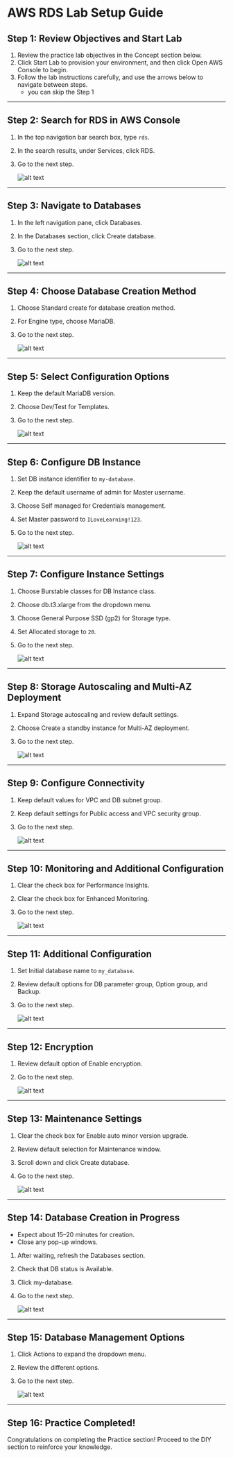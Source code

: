 # AWS RDS Lab Setup Guide

## Step 1: Review Objectives and Start Lab

1. Review the practice lab objectives in the Concept section below.
2. Click Start Lab to provision your environment, and then click Open AWS Console to begin.
3. Follow the lab instructions carefully, and use the arrows below to navigate between steps.
    - you can skip the Step 1

---

## Step 2: Search for RDS in AWS Console

1. In the top navigation bar search box, type `rds`.
2. In the search results, under Services, click RDS.
3. Go to the next step.

    ![alt text](<Screenshot from 2024-04-11 21-14-23.png>)

---

## Step 3: Navigate to Databases

1. In the left navigation pane, click Databases.
2. In the Databases section, click Create database.
3. Go to the next step.

    ![alt text](<Screenshot from 2024-04-11 21-14-46.png>)

---

## Step 4: Choose Database Creation Method

1. Choose Standard create for database creation method.
2. For Engine type, choose MariaDB.
3. Go to the next step.

    ![alt text](<Screenshot from 2024-04-11 21-15-36.png>)

---

## Step 5: Select Configuration Options

1. Keep the default MariaDB version.
2. Choose Dev/Test for Templates.
3. Go to the next step.

    ![alt text](<Screenshot from 2024-04-11 21-16-09.png>)

---

## Step 6: Configure DB Instance

1. Set DB instance identifier to `my-database`.
2. Keep the default username of admin for Master username.
3. Choose Self managed for Credentials management.
4. Set Master password to `ILoveLearning!123`.
5. Go to the next step.

    ![alt text](<Screenshot from 2024-04-11 21-18-47.png>)

---

## Step 7: Configure Instance Settings

1. Choose Burstable classes for DB Instance class.
2. Choose db.t3.xlarge from the dropdown menu.
3. Choose General Purpose SSD (gp2) for Storage type.
4. Set Allocated storage to `20`.
5. Go to the next step.

    ![alt text](<Screenshot from 2024-04-11 21-19-54-1.png>)

---

## Step 8: Storage Autoscaling and Multi-AZ Deployment

1. Expand Storage autoscaling and review default settings.
2. Choose Create a standby instance for Multi-AZ deployment.
3. Go to the next step.

    ![alt text](<Screenshot from 2024-04-11 21-21-01-1.png>)

---

## Step 9: Configure Connectivity

1. Keep default values for VPC and DB subnet group.
2. Keep default settings for Public access and VPC security group.
3. Go to the next step.

    ![alt text](<Screenshot from 2024-04-11 21-23-12.png>)

---

## Step 10: Monitoring and Additional Configuration

1. Clear the check box for Performance Insights.
2. Clear the check box for Enhanced Monitoring.
3. Go to the next step.

    ![alt text](<Screenshot from 2024-04-11 21-24-07-1.png>)

---

## Step 11: Additional Configuration

1. Set Initial database name to `my_database`.
2. Review default options for DB parameter group, Option group, and Backup.
3. Go to the next step.

    ![alt text](<Screenshot from 2024-04-11 21-25-07.png>)

---

## Step 12: Encryption

1. Review default option of Enable encryption.
2. Go to the next step.

    ![alt text](<Screenshot from 2024-04-11 21-25-45.png>)

---

## Step 13: Maintenance Settings

1. Clear the check box for Enable auto minor version upgrade.
2. Review default selection for Maintenance window.
3. Scroll down and click Create database.
4. Go to the next step.

    ![alt text](<Screenshot from 2024-04-11 21-26-18.png>)

---

## Step 14: Database Creation in Progress

- Expect about 15–20 minutes for creation.
- Close any pop-up windows.

1. After waiting, refresh the Databases section.
2. Check that DB status is Available.
3. Click my-database.
4. Go to the next step.

    ![alt text](<Screenshot from 2024-04-11 21-34-18.png>)

---

## Step 15: Database Management Options

1. Click Actions to expand the dropdown menu.
2. Review the different options.
3. Go to the next step.

    ![alt text](<Screenshot from 2024-04-11 21-46-07-1.png>)

---

## Step 16: Practice Completed!

Congratulations on completing the Practice section! Proceed to the DIY section to reinforce your knowledge.


